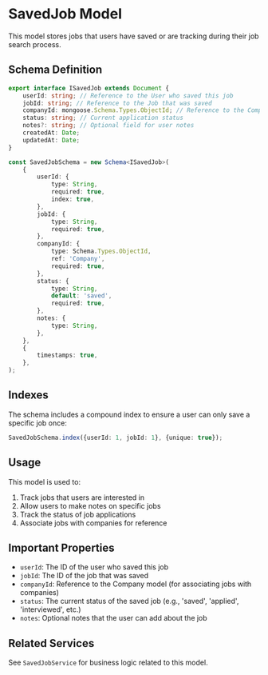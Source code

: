 # SavedJob Model

This model stores jobs that users have saved or are tracking during their job search process.

## Schema Definition

```typescript
export interface ISavedJob extends Document {
	userId: string; // Reference to the User who saved this job
	jobId: string; // Reference to the Job that was saved
	companyId: mongoose.Schema.Types.ObjectId; // Reference to the Company offering the job
	status: string; // Current application status
	notes?: string; // Optional field for user notes
	createdAt: Date;
	updatedAt: Date;
}

const SavedJobSchema = new Schema<ISavedJob>(
	{
		userId: {
			type: String,
			required: true,
			index: true,
		},
		jobId: {
			type: String,
			required: true,
		},
		companyId: {
			type: Schema.Types.ObjectId,
			ref: 'Company',
			required: true,
		},
		status: {
			type: String,
			default: 'saved',
			required: true,
		},
		notes: {
			type: String,
		},
	},
	{
		timestamps: true,
	},
);
```

## Indexes

The schema includes a compound index to ensure a user can only save a specific job once:

```typescript
SavedJobSchema.index({userId: 1, jobId: 1}, {unique: true});
```

## Usage

This model is used to:

1. Track jobs that users are interested in
2. Allow users to make notes on specific jobs
3. Track the status of job applications
4. Associate jobs with companies for reference

## Important Properties

- `userId`: The ID of the user who saved this job
- `jobId`: The ID of the job that was saved
- `companyId`: Reference to the Company model (for associating jobs with companies)
- `status`: The current status of the saved job (e.g., 'saved', 'applied', 'interviewed', etc.)
- `notes`: Optional notes that the user can add about the job

## Related Services

See `SavedJobService` for business logic related to this model.
